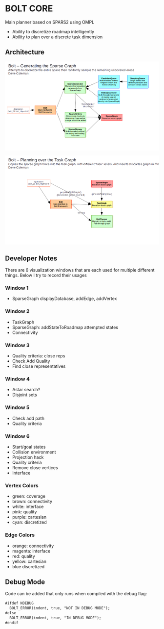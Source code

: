 # BOLT CORE

Main planner based on SPARS2 using OMPL

  - Ability to discretize roadmap intelligently
  - Ability to plan over a discrete task dimension

## Architecture

![](docs/generating_sparse_graph.png)

![](docs/planning_task_graph.png)

## Developer Notes

There are 6 visualization windows that are each used for multiple different things. Below I try to record their usages

### Window 1

- SparseGraph displayDatabase, addEdge, addVertex

### Window 2

- TaskGraph
- SparseGraph: addStateToRoadmap attempted states
- Connectivity

### Window 3

- Quality criteria: close reps
- Check Add Quality
- Find close representatives

### Window 4

- Astar search?
- Disjoint sets

### Window 5

- Check add path
- Quality criteria

### Window 6

- Start/goal states
- Collision environment
- Projection hack
- Quality criteria
- Remove close vertices
- Interface

### Vertex Colors

 - green:     coverage
 - brown:     connectivity
 - white:     interface
 - pink:      quality
 - purple:    cartesian
 - cyan:      discretized

### Edge Colors

 - orange:    connectivity
 - magenta:    interface
 - red:       quality
 - yellow:   cartesian
 - blue       discretized

## Debug Mode

Code can be added that only runs when compiled with the debug flag:

    #ifdef NDEBUG
      BOLT_ERROR(indent, true, "NOT IN DEBUG MODE");
    #else
      BOLT_ERROR(indent, true, "IN DEBUG MODE");
    #endif
